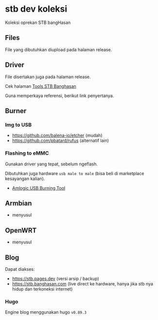 # stb dev koleksi

Koleksi oprekan STB bangHasan

## Files

File yang dibutuhkan diupload pada halaman release.

## Driver

File disertakan juga pada halaman release.

Cek halaman [Tools STB Banghasan](https://stb.pages.dev/perangkat/)

Guna memperkaya referensi, berikut link penyertanya.

## Burner

### Img to USB

- https://github.com/balena-io/etcher (mudah)
- https://github.com/pbatard/rufus (alternatif lain)

### Flashing to eMMC

Gunakan driver yang tepat, sebelum ngeflash.

Dibutuhkan juga hardware `usb male to male` (bisa beli di marketplace kesayangan kalian).

- [Amlogic USB Burning Tool](https://stb.pages.dev/tools/usb-burning-tool)


## Armbian

- menyusul

## OpenWRT

- menyusul

## Blog

Dapat diakses:

- https://stb.pages.dev (versi arsip / backup)
- https://stb.banghasan.com (live direct ke hardware, hanya jika stb nya hidup dan terkoneksi internet)

### Hugo

Engine blog menggunakan hugo `v0.89.3`